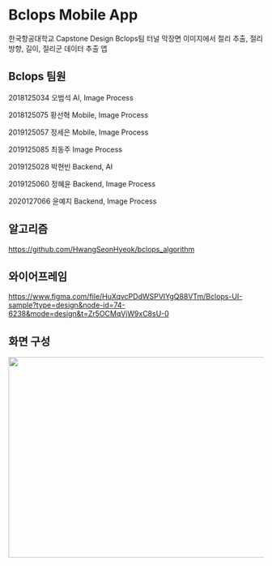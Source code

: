 # Bclops Mobile App

한국항공대학교 Capstone Design Bclops팀
터널 막장면 이미지에서 절리 추출, 절리 방향, 길이, 절리군 데이터 추출 앱

## Bclops 팀원

2018125034 오범석 AI, Image Process

2018125075 황선혁 Mobile, Image Process

2019125057 정세은 Mobile, Image Process

2019125085 최동주 Image Process

2019125028 박현빈 Backend, AI

2019125060 정혜윤 Backend, Image Process

2020127066 윤예지 Backend, Image Process
  


## 알고리즘
https://github.com/HwangSeonHyeok/bclops_algorithm


## 와이어프레임
https://www.figma.com/file/HuXqvcPDdWSPVIYgQ88VTm/Bclops-UI-sample?type=design&node-id=74-6238&mode=design&t=Zr5OCMqVjW9xC8sU-0


## 화면 구성
<img src="https://github.com/HwangSeonHyeok/CapstoneDesignBclops/assets/55142789/6b363718-ffbd-4b87-a162-13f4b659275b"  width="660" height="396"/>
